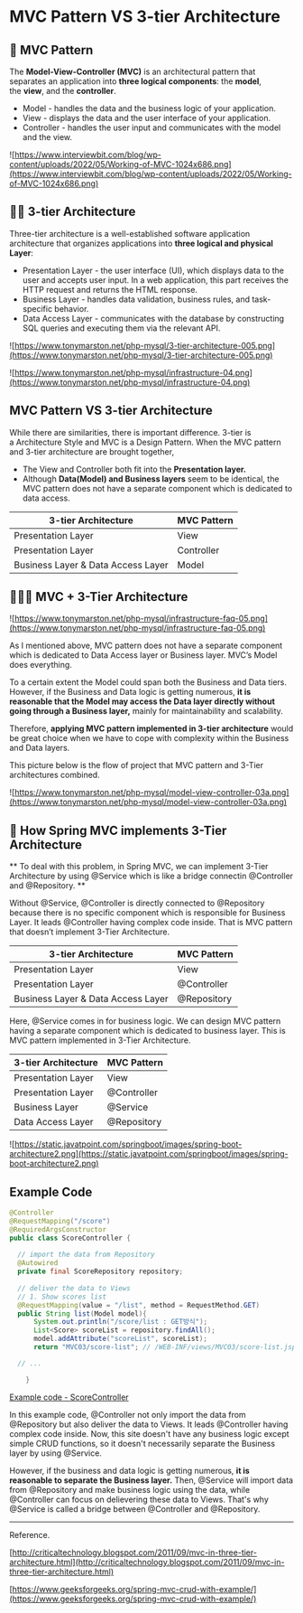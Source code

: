 # MVC Pattern VS 3-tier Architecture

## 🤺 MVC Pattern

The **Model-View-Controller (MVC)** is an architectural pattern that separates an application into **three logical components**: the **model**, the **view**, and the **controller**.

- Model - handles the data and the business logic of your application.
- View - displays the data and the user interface of your application.
- Controller - handles the user input and communicates with the model and the view.

![https://www.interviewbit.com/blog/wp-content/uploads/2022/05/Working-of-MVC-1024x686.png](https://www.interviewbit.com/blog/wp-content/uploads/2022/05/Working-of-MVC-1024x686.png)

## 🤾‍♀️ 3-tier Architecture

Three-tier architecture is a well-established software application architecture that organizes applications into **three logical and physical Layer**: 

- Presentation Layer - the user interface (UI), which displays data to the user and accepts user input. In a web application, this part receives the HTTP request and returns the HTML response.
- Business Layer - handles data validation, business rules, and task-specific behavior.
- Data Access Layer - communicates with the database by constructing SQL queries and executing them via the relevant API.

![https://www.tonymarston.net/php-mysql/3-tier-architecture-005.png](https://www.tonymarston.net/php-mysql/3-tier-architecture-005.png)

![https://www.tonymarston.net/php-mysql/infrastructure-04.png](https://www.tonymarston.net/php-mysql/infrastructure-04.png)

## MVC Pattern VS 3-tier Architecture

While there are similarities, there is important difference. 3-tier is a Architecture Style and MVC is a Design Pattern. When the MVC pattern and 3-tier architecture are brought together,

- The View and Controller both fit into the **Presentation layer.**
- Although **Data(Model) and Business layers** seem to be identical, the MVC pattern does not have a separate component which is dedicated to data access.

| 3-tier Architecture | MVC Pattern |
| --- | --- |
| Presentation Layer | View |
| Presentation Layer | Controller |
| Business Layer & Data Access Layer | Model |

## 🤾‍♀️🤺 MVC + 3-Tier Architecture

![https://www.tonymarston.net/php-mysql/infrastructure-faq-05.png](https://www.tonymarston.net/php-mysql/infrastructure-faq-05.png)

As I mentioned above, MVC pattern does not have a separate component which is dedicated to Data Access layer or Business layer. MVC’s Model does everything.

To a certain extent the Model could span both the Business and Data tiers. However, if the Business and Data logic is getting numerous, **it is reasonable that the Model may access the Data layer directly without going through a Business layer,** mainly for maintainability and scalability.

Therefore, **applying MVC pattern implemented in 3-tier architecture** would be great choice when we have to cope with complexity within the Business and Data layers.

This picture below is the flow of project that MVC pattern and 3-Tier architectures combined.

![https://www.tonymarston.net/php-mysql/model-view-controller-03a.png](https://www.tonymarston.net/php-mysql/model-view-controller-03a.png)

## 🌱 How Spring MVC implements 3-Tier Architecture

** To deal with this problem, in Spring MVC, we can implement 3-Tier Architecture by using @Service which is like a bridge connectin @Controller and @Repository. **

Without @Service, @Controller is directly connected to @Repository because there is no specific component which is responsible for Business Layer. It leads @Controller having complex code inside. That is MVC pattern that doesn’t implement 3-Tier Architecture.

| 3-tier Architecture | MVC Pattern |
| --- | --- |
| Presentation Layer | View |
| Presentation Layer   | @Controller |
| Business Layer & Data Access Layer | @Repository |

Here, @Service comes in for business logic. We can design MVC pattern having a separate component which is dedicated to business layer. This is MVC pattern implemented in 3-Tier Architecture.

| 3-tier Architecture | MVC Pattern |
| --- | --- |
| Presentation Layer | View |
| Presentation Layer | @Controller |
| Business Layer  | @Service |
| Data Access Layer | @Repository |

![https://static.javatpoint.com/springboot/images/spring-boot-architecture2.png](https://static.javatpoint.com/springboot/images/spring-boot-architecture2.png)


## Example Code

```java
@Controller
@RequestMapping("/score") 
@RequiredArgsConstructor  
public class ScoreController {  
 
  // import the data from Repository
  @Autowired
  private final ScoreRepository repository; 
  
  // deliver the data to Views
  // 1. Show scores list
  @RequestMapping(value = "/list", method = RequestMethod.GET)
  public String list(Model model){
      System.out.println("/score/list : GET방식");
      List<Score> scoreList = repository.findAll();
      model.addAttribute("scoreList", scoreList);
      return "MVC03/score-list"; // /WEB-INF/views/MVC03/score-list.jsp

  // ...

    }
```
[Example code - ScoreController](https://github.com/serinryu/blog-example-code/blob/8f503da746d251ac2fc2ceafcc65978395a6b7e1/spring/mvc/src/main/java/com/spring/mvc/MVC03/controller/ScoreController.java)

In this example code, @Controller not only import the data from @Repository but also deliver the data to Views. It leads @Controller having complex code inside. Now, this site doesn't have any business logic except simple CRUD functions, so it doesn't necessarily separate the Business layer by using @Service. 

However, if the business and data logic is getting numerous, **it is reasonable to separate the Business layer.**  Then, @Service will import data from @Repository and make business logic using the data, while @Controller can focus on delievering these  data to Views. That's why @Service is called a bridge between @Controller and @Repository.

---

Reference.

[http://criticaltechnology.blogspot.com/2011/09/mvc-in-three-tier-architecture.html](http://criticaltechnology.blogspot.com/2011/09/mvc-in-three-tier-architecture.html)

[https://www.geeksforgeeks.org/spring-mvc-crud-with-example/](https://www.geeksforgeeks.org/spring-mvc-crud-with-example/)